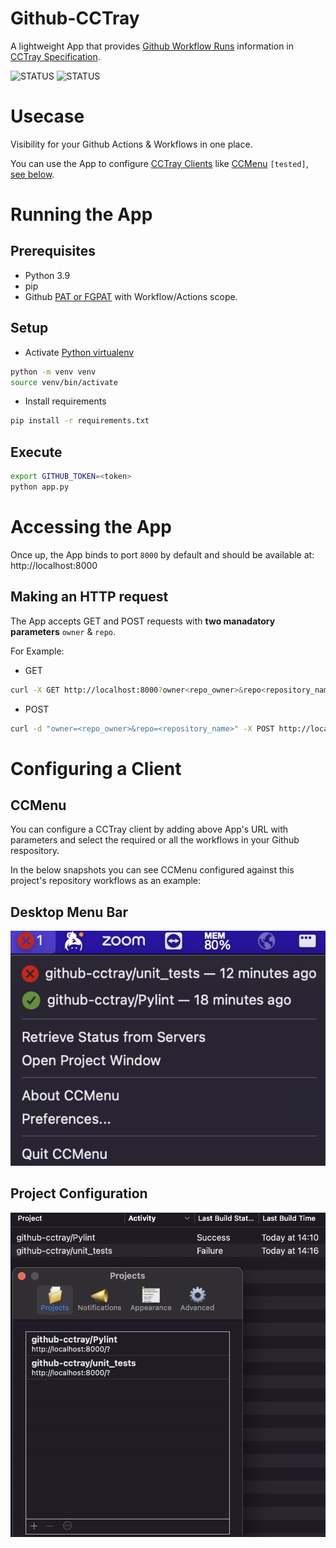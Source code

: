 # Github-CCTray

A lightweight App that provides [Github Workflow Runs](https://docs.github.com/en/rest/actions/workflow-runs?apiVersion=2022-11-28#list-workflow-runs-for-a-repository) information in [CCTray Specification](https://cctray.org/v1/).

![STATUS](https://github.com/mansab/github-cctray/actions/workflows/.github/workflows/pylint.yml/badge.svg)
![STATUS](https://github.com/mansab/github-cctray/actions/workflows/.github/workflows/unittests.yml/badge.svg)

# Usecase
Visibility for your Github Actions & Workflows in one place.

You can use the App to configure [CCTray Clients](https://cctray.org/clients/) like [CCMenu](https://ccmenu.org/) `[tested]`, [see below](#configuring-a-client-ccmenu).
# Running the App

## Prerequisites

* Python 3.9
* pip
* Github [PAT or FGPAT](https://docs.github.com/en/authentication/keeping-your-account-and-data-secure/creating-a-personal-access-token) with Workflow/Actions scope.

## Setup

* Activate [Python virtualenv](https://python.land/virtual-environments/virtualenv)

```bash
python -m venv venv
source venv/bin/activate
```

* Install requirements

```bash
pip install -r requirements.txt
```

## Execute

```bash
export GITHUB_TOKEN=<token>
python app.py
```

# Accessing the App

Once up, the App binds to port `8000` by default and should be available at: http://localhost:8000

## Making an HTTP request

The App accepts GET and POST requests with **two manadatory parameters** `owner` & `repo`.

For Example:

* GET

```bash
curl -X GET http://localhost:8000?owner<repo_owner>&repo<repository_name>
```

* POST

```bash
curl -d "owner=<repo_owner>&repo=<repository_name>" -X POST http://localhost:8000
```

# Configuring a Client 

## CCMenu

You can configure a CCTray client by adding above App's URL with parameters and select the required or all the workflows in your Github respository.

In the below snapshots you can see CCMenu configured against this project's repository workflows as an example:

## Desktop Menu Bar

<img src="./images/ccmenu_desktop_menu_bar.png?raw=true" />

## Project Configuration

<img src="./images/ccmenu_projects_configuration.png?raw=true" />
